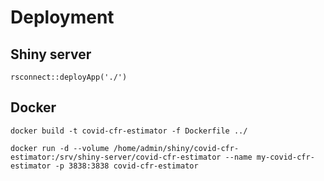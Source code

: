 # Deployment

## Shiny server

    rsconnect::deployApp('./')

## Docker

    docker build -t covid-cfr-estimator -f Dockerfile ../
    
    docker run -d --volume /home/admin/shiny/covid-cfr-estimator:/srv/shiny-server/covid-cfr-estimator --name my-covid-cfr-estimator -p 3838:3838 covid-cfr-estimator
